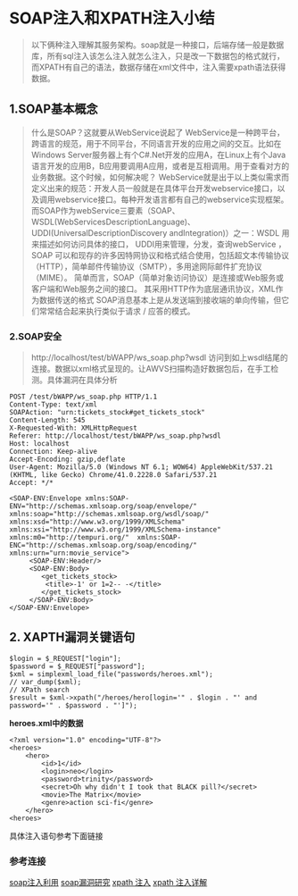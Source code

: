 # SOAP注入和XPATH注入小结
>以下俩种注入理解其服务架构。soap就是一种接口，后端存储一般是数据库，所有sql注入该怎么注入就怎么注入，只是改一下数据包的格式就行，而XPATH有自己的语法，数据存储在xml文件中，注入需要xpath语法获得数据。
>
## 1.SOAP基本概念
>什么是SOAP？这就要从WebService说起了
WebService是一种跨平台，跨语言的规范，用于不同平台，不同语言开发的应用之间的交互。比如在Windows Server服务器上有个C#.Net开发的应用A，在Linux上有个Java语言开发的应用B，B应用要调用A应用，或者是互相调用。用于查看对方的业务数据。这个时候，如何解决呢？
 WebService就是出于以上类似需求而定义出来的规范：开发人员一般就是在具体平台开发webservice接口，以及调用webservice接口。每种开发语言都有自己的webservice实现框架。
而SOAP作为webService三要素（SOAP、WSDL(WebServicesDescriptionLanguage)、UDDI(UniversalDescriptionDiscovery andIntegration)）之一：WSDL 用来描述如何访问具体的接口， UDDI用来管理，分发，查询webService ，SOAP 可以和现存的许多因特网协议和格式结合使用，包括超文本传输协议（HTTP），简单邮件传输协议（SMTP），多用途网际邮件扩充协议（MIME）。
简单而言，SOAP（简单对象访问协议）是连接或Web服务或客户端和Web服务之间的接口。
其采用HTTP作为底层通讯协议，XML作为数据传送的格式
SOAP消息基本上是从发送端到接收端的单向传输，但它们常常结合起来执行类似于请求 / 应答的模式。
### 2.SOAP安全
>http://localhost/test/bWAPP/ws_soap.php?wsdl
>访问到如上wsdl结尾的连接。数据以xml格式呈现的。让AWVS扫描构造好数据包后，在手工检测。具体漏洞在具体分析

```
POST /test/bWAPP/ws_soap.php HTTP/1.1
Content-Type: text/xml
SOAPAction: "urn:tickets_stock#get_tickets_stock"
Content-Length: 545
X-Requested-With: XMLHttpRequest
Referer: http://localhost/test/bWAPP/ws_soap.php?wsdl
Host: localhost
Connection: Keep-alive
Accept-Encoding: gzip,deflate
User-Agent: Mozilla/5.0 (Windows NT 6.1; WOW64) AppleWebKit/537.21 (KHTML, like Gecko) Chrome/41.0.2228.0 Safari/537.21
Accept: */*

<SOAP-ENV:Envelope xmlns:SOAP-ENV="http://schemas.xmlsoap.org/soap/envelope/" xmlns:soap="http://schemas.xmlsoap.org/wsdl/soap/"  xmlns:xsd="http://www.w3.org/1999/XMLSchema"  xmlns:xsi="http://www.w3.org/1999/XMLSchema-instance"  xmlns:m0="http://tempuri.org/"  xmlns:SOAP-ENC="http://schemas.xmlsoap.org/soap/encoding/" xmlns:urn="urn:movie_service">
     <SOAP-ENV:Header/>
     <SOAP-ENV:Body>
        <get_tickets_stock>
         <title>-1' or 1=2-- -</title>
        </get_tickets_stock>
     </SOAP-ENV:Body>
</SOAP-ENV:Envelope>
```
## 2. XAPTH漏洞关键语句

    $login = $_REQUEST["login"];
    $password = $_REQUEST["password"];
    $xml = simplexml_load_file("passwords/heroes.xml");
    // var_dump($xml);
    // XPath search
    $result = $xml->xpath("/heroes/hero[login='" . $login . "' and password='" . $password . "']");
**heroes.xml中的数据**
```
<?xml version="1.0" encoding="UTF-8"?>
<heroes>
	<hero>
		<id>1</id>
		<login>neo</login>
		<password>trinity</password>
		<secret>Oh why didn't I took that BLACK pill?</secret>
		<movie>The Matrix</movie>
		<genre>action sci-fi</genre>
	</hero>
<heroes>
```
具体注入语句参考下面链接
### 参考连接
[soap注入利用](https://blog.csdn.net/niexinming/article/details/49491643)
[soap漏洞研究](http://skysec.top/2018/08/17/SOAP%E5%8F%8A%E7%9B%B8%E5%85%B3%E6%BC%8F%E6%B4%9E%E7%A0%94%E7%A9%B6/)
[xpath 注入](https://xz.aliyun.com/t/2500#toc-2)
[xpath 注入详解](https://www.cnblogs.com/bmjoker/p/8861927.html)
